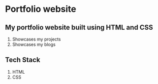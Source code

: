 # Portfolio website

## My portfolio website built using HTML and CSS

1. Showcases my projects
1. Showcases my blogs
## Tech Stack
1. HTML
1. CSS